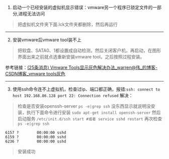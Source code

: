 1. 启动一个已经安装的虚拟机显示错误：vmware另一个程序已锁定文件的一部分,进程无法访问
>把虚拟机文件夹下面.lck文件夹都删除，然后再运行

---

2. 安装vmware后vmware tool装不上
>把软盘、SATA0、1都设置成自动检测，然后关闭客户机，再启动，在图形界面出来之前就点选重新安装vmware tool。之后按照过程安装。

参考链接：[(25条消息) Vmware Tools显示灰色解决办法_warren@伟_的博客-CSDN博客_vmware tools灰色](https://blog.csdn.net/warren103098/article/details/123314208)

---

3. 使用ssh命令连不上虚拟机，检查过ip、端口都正确，报错:`ssh: connect to host 192.168.86.128 port 22: Connection refused`
解决：
>检查是否安装openssh-server
>`ps -e|grep ssh`
>没东西显示就说明没安装，执行下面命令进行安装
>`sudo apt-get install openssh-server`
>然后启动服务
>`/etc/init.d/ssh start #或者 service sshd restart`
>再次检查
>`ps -e|grep ssh`

```
6157 ?        00:00:00 sshd
6159 ?        00:00:00 sshd
6236 ?        00:00:00 sshd
 ```
> 安装成功

